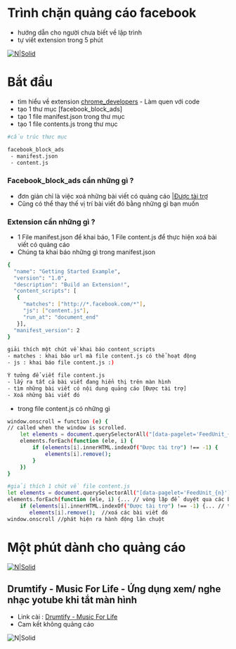 # Trình chặn quảng cáo facebook 

 - hướng dẫn cho người chưa biết về lập trình
 - tự viết extension trong 5 phút
 
[![N|Solid](https://cldup.com/dTxpPi9lDf.thumb.png)](https://nodesource.com/products/nsolid)

# Bắt đầu
- tìm hiểu về extension [chrome_developers](https://developer.chrome.com/docs/extensions/mv2/getstarted/) - Làm quen với code
- tạo 1 thư mục [facebook_block_ads]
- tạo 1 file manifest.json trong thư mục
- tạo 1 file contents.js trong thư mục
```sh
#cấu trúc thưc mục

facebook_block_ads
 - manifest.json
 - content.js
```

### Facebook_block_ads cần những gì ?
- đơn giản chỉ là việc xoá những bài viết có quảng cáo [|Được tài trợ]()
- Cũng có thể thay thế vị trí bài viết đó bằng những gì bạn muốn

### Extension cần những gì ?
- 1 File manifest.json để khai báo, 1 File content.js để thực hiện  xoá bài viết có quảng cáo
- Chúng ta khai báo những gì trong manifest.json 
```sh
{
  "name": "Getting Started Example",
  "version": "1.0",
  "description": "Build an Extension!",
  "content_scripts": [
   {
     "matches": ["http://*.facebook.com/*"],
     "js": ["content.js"],
     "run_at": "document_end"
   }],
  "manifest_version": 2
}
```

```sh
giải thích một chút về khai báo content_scripts
- matches : khai báo url mà file content.js có thể hoạt động
- js : khai báo file content.js :)
```

```sh
Ý tưởng để viết file content.js
- lấy ra tất cả bài viết đang hiển thị trên màn hình
- tìm những bài viết có nội dung quảng cáo [Được tài trợ]
- Xoá những bài viết đó
```
- trong file content.js có những gì
```sh
window.onscroll = function (e) {
// called when the window is scrolled.
    let elements = document.querySelectorAll("[data-pagelet='FeedUnit_{n}']");
    elements.forEach(function (ele, i) {
        if (elements[i].innerHTML.indexOf("Được tài trợ") !== -1) {
            elements[i].remove();
        }
    })
}
```

```sh
#giải thích 1 chút về file content.js
let elements = document.querySelectorAll("[data-pagelet='FeedUnit_{n}']"); // tìm ra tất cả các bài viết
elements.forEach(function (ele, i) {... // vòng lặp để  duyệt qua các bài viết
    if (elements[i].innerHTML.indexOf("Được tài trợ") !== -1) {... // tìm bài viết chứa quảng cáo
       elements[i].remove();  //xoá các bài viết đó
window.onscroll //phát hiện ra hành động lăn chuột
```

# Một phút dành cho quảng cáo

[![N|Solid](https://is4-ssl.mzstatic.com/image/thumb/Purple114/v4/85/22/5a/85225a73-b5aa-3002-0843-b23c05d1faf2/AppIcon-0-0-1x_U007emarketing-0-0-0-7-0-0-sRGB-0-0-0-GLES2_U002c0-512MB-85-220-0-0.png/230x0w.webp)](https://apps.apple.com/us/app/drumtify-music-for-life/id1530173879)

## Drumtify - Music For Life - Ứng dụng xem/ nghe nhạc yotube khi tắt màn hình
 - Link cài : [Drumtify - Music For Life](https://apps.apple.com/us/app/drumtify-music-for-life/id1530173879)
 - Cam kết không quảng cáo

![N|Solid](https://is2-ssl.mzstatic.com/image/thumb/Purple114/v4/69/1e/41/691e41b3-b5c7-ed07-18b1-a984555956bc/fa935e74-89c8-4fc6-8abe-0e845a9a997c_image4.png/230x0w.webp)

